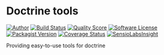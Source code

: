 # Doctrine tools

[![Author](https://img.shields.io/badge/author-@RemiSan-blue.svg?style=flat-square)](https://twitter.com/RemiSan)
[![Build Status](https://img.shields.io/travis/remi-san/doctrine-tools/master.svg?style=flat-square)](https://travis-ci.org/remi-san/doctrine-tools)
[![Quality Score](https://img.shields.io/scrutinizer/g/remi-san/doctrine-tools.svg?style=flat-square)](https://scrutinizer-ci.com/g/remi-san/doctrine-tools)
[![Software License](https://img.shields.io/badge/license-MIT-brightgreen.svg?style=flat-square)](LICENSE.md)
[![Packagist Version](https://img.shields.io/packagist/v/remi-san/doctrine-tools.svg?style=flat-square)](https://packagist.org/packages/remi-san/doctrine-tools)
[![Coverage Status](https://img.shields.io/scrutinizer/coverage/g/remi-san/doctrine-tools.svg?style=flat-square)](https://scrutinizer-ci.com/g/remi-san/doctrine-tools/code-structure)
[![SensioLabsInsight](https://insight.sensiolabs.com/projects/569d91a5-bd6e-4ee7-b47e-ed619406c35c/small.png)](https://insight.sensiolabs.com/projects/569d91a5-bd6e-4ee7-b47e-ed619406c35c)


Providing easy-to-use tools for doctrine
